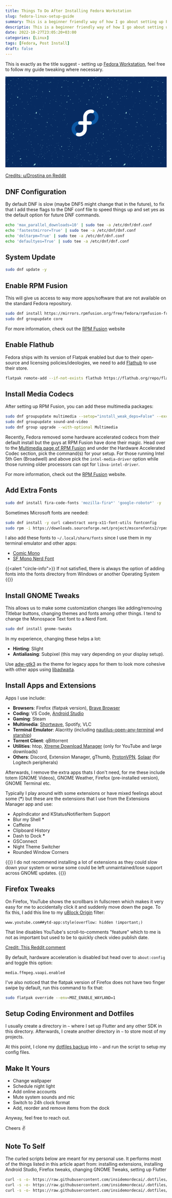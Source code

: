 ```yaml
---
title: Things To Do After Installing Fedora Workstation
slug: fedora-linux-setup-guide
summary: This is a beginner friendly way of how I go about setting up Fedora Linux and GNOME. 
descriptio: This is a beginner friendly way of how I go about setting up Fedora Linux and GNOME. 
date: 2022-10-27T23:05:20+03:00
categories: [Linux]
tags: [Fedora, Post Install]
draft: false
---
```


This is exactly as the title suggest - setting up [Fedora Workstation][fedora], feel free to follow my guide tweaking where necessary.

![Wallpaper with starry background and the Fedora Logo at the center](img/feature.png)
<figcaption>

[Credits: u/Drostina on Reddit][feature-source]
</figcaption>

## DNF Configuration

By default DNF is slow (maybe DNF5 might change that in the future), to fix that I add these flags to the DNF conf file to speed things up and set yes as the default option for future DNF commands.

```sh
echo 'max_parallel_downloads=10' | sudo tee -a /etc/dnf/dnf.conf
echo 'fastestmirror=True' | sudo tee -a /etc/dnf/dnf.conf
echo 'deltarpm=True' | sudo tee -a /etc/dnf/dnf.conf
echo 'defaultyes=True' | sudo tee -a /etc/dnf/dnf.conf
```

## System Update

```sh
sudo dnf update -y
```

## Enable RPM Fusion

This will give us access to way more apps/software that are not available on the standard Fedora repository.

```sh
sudo dnf install https://mirrors.rpmfusion.org/free/fedora/rpmfusion-free-release-$(rpm -E %fedora).noarch.rpm https://mirrors.rpmfusion.org/nonfree/fedora/rpmfusion-nonfree-release-$(rpm -E %fedora).noarch.rpm
sudo dnf groupupdate core
```

For more information, check out the [RPM Fusion][rpm-fusion] website

## Enable Flathub

Fedora ships with its version of Flatpak enabled but due to their open-source and licensing policies/ideologies, we need to add [Flathub][flathub] to use their store.

```sh
flatpak remote-add --if-not-exists flathub https://flathub.org/repo/flathub.flatpakrepo
```

## Install Media Codecs

After setting up RPM Fusion, you can add these multimedia packages:

```sh
sudo dnf groupupdate multimedia --setop="install_weak_deps=False" --exclude=PackageKit-gstreamer-plugin
sudo dnf groupupdate sound-and-video
sudo dnf group upgrade --with-optional Multimedia
```

Recently, Fedora removed some hardware accelerated codecs from their default install but the guys at RPM Fusion have done their magic. Head over to the [Multimedia page of RPM Fusion][rpm-fusion-mm] and under the Hardware Accelerated Codec section, pick the command(s) for your setup. For those running Intel 5th Gen (Broadwell) and above pick the `intel-media-driver` option while those running older processors can opt for `libva-intel-driver`. 

For more information, check out the [RPM Fusion][rpm-fusion] website.

## Add Extra Fonts

```sh
sudo dnf install fira-code-fonts 'mozilla-fira*' 'google-roboto*' -y
```

Sometimes Microsoft fonts are needed:

```sh
sudo dnf install -y curl cabextract xorg-x11-font-utils fontconfig
sudo rpm -i https://downloads.sourceforge.net/project/mscorefonts2/rpms/msttcore-fonts-installer-2.6-1.noarch.rpm
```

<!--
And finally adding, [an alternative to proprietary fonts:][fedora-better-fonts]

```sh
sudo dnf copr enable dawid/better_fonts -y
sudo dnf install fontconfig-font-replacements -y
```
-->

I also add these fonts to `~/.local/share/fonts` since I use them in my terminal emulator and other apps:

- [Comic Mono][comicmono]
- [SF Mono Nerd Font][sf-mono-nf]

{{<alert "circle-info">}}
If not satisfied, there is always the option of adding fonts into the fonts directory from Windows or another Operating System
{{</alert>}}

## Install GNOME Tweaks

This allows us to make some customization changes like adding/removing Titlebar buttons, changing themes and fonts among other things. I tend to change the Monospace Text font to a Nerd Font.

```sh
sudo dnf install gnome-tweaks
```

In my experience, changing these helps a lot:

- **Hinting**: Slight
- **Antialiasing**: Subpixel (this may vary depending on your display setup).

Use [adw-gtk3] as the theme for legacy apps for them to look more cohesive with other apps using [libadwaita][libadwaita].

## Install Apps and Extensions

Apps I use include:

- **Browsers**: Firefox (flatpak version), [Brave Browser][brave]
- **Coding**: VS Code, [Android Studio][android-studio]
- **Gaming**: Steam
- **Multimedia**: [Shortwave][shortwave], Spotify, VLC
- **Terminal Emulator**: Alacritty (including [nautilus-open-any-terminal] and [starship])
- **Torrent Client**: qBittorrent
- **Utilities**: htop, [Xtreme Download Manager][xdm] (only for YouTube and large downloads)
- **Others**: Discord, Extension Manager, gThumb, [ProtonVPN][protonvpn-fedora-download], [Solaar][solaar] (for Logitech peripherals)

Afterwards, I remove the extra apps thats I don't need, for me these include totem (GNOME Videos), GNOME Weather, Firefox (pre-installed version), GNOME Terminal etc.

Typically I play around with some extensions or have mixed feelings about some (**\***) but these are the extensions that I use from the Extensions Manager app and use:

- AppIndicator and KStatusNotifierItem Support
- Blur my Shell **\***
- Caffeine
- Clipboard History
- Dash to Dock **\***
- GSConnect
- Night Theme Switcher
- Rounded Window Corners

{{<alert>}}
I do not recommend installing a lot of extensions as they could slow down your system or worse some could be left unmaintained/lose support across GNOME updates.
{{</alert>}}

## Firefox Tweaks

On Firefox, YouTube shows the scrollbars in fullscreen which makes it very easy for me to accidentally click it and suddenly move down the page. To fix this, I add this line to my [uBlock Origin][ublock-origin] filter:

```text
www.youtube.com##ytd-app:style(overflow: hidden !important;)
```

That line disables YouTube's scroll-to-comments "feature" which to me is not as important but used to be to quickly check video publish date.

[Credit: This Reddit comment][reddit-comment-firefox]

By default, hardware acceleration is disabled but head over to `about:config` and toggle this option:

```text
media.ffmpeg.vaapi.enabled
```

I've also noticed that the flatpak version of Firefox does not have two finger swipe by default, run this command to fix that:

```sh
sudo flatpak override --env=MOZ_ENABLE_WAYLAND=1
```

## Setup Coding Environment and Dotfiles

I usually create a directory in `~` where I set up Flutter and any other SDK in this directory. Afterwards, I create another directory in `~` to store most of my projects.

At this point, I clone my [dotfiles backup][.dotfiles] into `~` and run the script to setup my config files.

## Make It Yours

- Change wallpaper
- Schedule night light
- Add online accounts
- Mute system sounds and mic
- Switch to 24h clock format
- Add, reorder and remove items from the dock

Anyway, feel free to reach out.

Cheers ✌️


## Note To Self

The curled scripts below are meant for my personal use. It performs most of the things listed in this article apart from: installing extensions, installing Android Studio, Firefox tweaks, changing GNOME Tweaks, setting up Flutter
```sh
curl -s -o- https://raw.githubusercontent.com/insidemordecai/.dotfiles/main/quick-setup/fedora.sh | bash
curl -s -o- https://raw.githubusercontent.com/insidemordecai/.dotfiles/main/quick-setup/rpm-apps-install.sh | bash
curl -s -o- https://raw.githubusercontent.com/insidemordecai/.dotfiles/main/quick-setup/flatpaks-install.sh | bash
```

<!-- Links - place alphabetically -->

[adw-gtk3]: https://github.com/lassekongo83/adw-gtk3 "An unofficial GTK3 port of libadwaita."
[android-studio]: https://developer.android.com/studio "The official Integrated Development Environment (IDE) for Android app development."
[brave]: https://brave.com/ "Brave Browser - Browser Privately!"
[comicmono]: https://github.com/dtinth/comic-mono-font "A legible monospace font...  the very typeface you’ve been trained to recognize since childhood"
[.dotfiles]: https://github.com/insidemordecai/.dotfiles "My dotfiles backup repository on GitHub"
[feature-source]: https://www.reddit.com/r/Fedora/comments/yawrfu/5120_x_1440_oc_i_present_you_my_simple_fedora/ "r/Fedora post"
[fedora]: https://getfedora.org "Fedora - Welcome to Freedom."
[fedora-better-fonts]: https://github.com/silenc3r/fedora-better-fonts "Free substitutions for popular proprietary fonts from Microsoft and Apple operating systems"
[flathub]: https://flathub.org "An app store and build service for Linux"
[libadwaita]: https://gitlab.gnome.org/GNOME/libadwaita "Libadwaita on GNOME's GitLab - Building blocks for modern GNOME applications"
[nautilus-open-any-terminal]: https://github.com/Stunkymonkey/nautilus-open-any-terminal "Nautilus plugin to allow opening any terminal"
[protonvpn-fedora-download]: https://protonvpn.com/support/official-linux-vpn-fedora/ "ProtonVPN installation guide for Fedora"
[reddit-comment-firefox]: https://www.reddit.com/r/firefox/comments/lija24/comment/gph104v/?utm_source=share&utm_medium=web2x&context=3 "comment on r/Firefox"
[rpm-fusion]: https://rpmfusion.org/Configuration "RPM Fusion's Configuration Page"
[rpm-fusion-mm]: https://rpmfusion.org/Howto/Multimedia "RPM Fusion's Multimedia Page"
[sf-mono-nf]: https://github.com/epk/SF-Mono-Nerd-Font "Apple's SF Mono font patched with the Nerd Fonts patcher"
[shortwave]: https://flathub.org/apps/details/de.haeckerfelix.Shortwave "Shortwave is an internet radio player that provides access to a station database with over 25,000 stations."
[solaar]: https://pwr-solaar.github.io/Solaar/ "Linux Device Manager for Logitech Unifying Receivers and Devices."
[starship]: https://starship.rs/ "Command line prompt"
[ublock-origin]: https://ublockorigin.com/ "uBlock Origin - Free, open-source ad content blocker."
[xdm]: https://xtremedownloadmanager.com/ "Powerfull download accelerator and video downloader."
